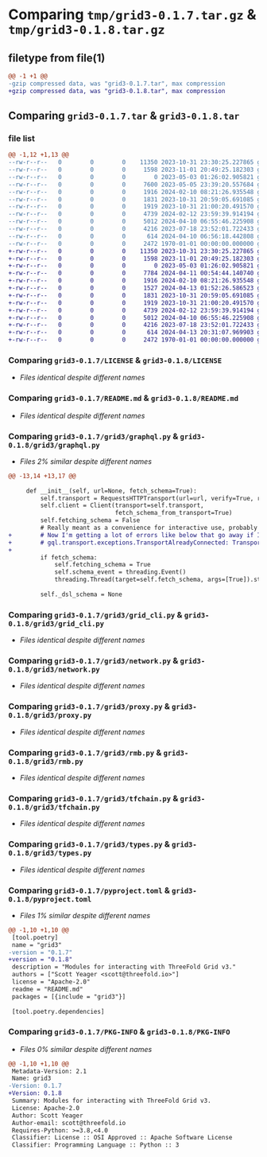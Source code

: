 # Comparing `tmp/grid3-0.1.7.tar.gz` & `tmp/grid3-0.1.8.tar.gz`

## filetype from file(1)

```diff
@@ -1 +1 @@
-gzip compressed data, was "grid3-0.1.7.tar", max compression
+gzip compressed data, was "grid3-0.1.8.tar", max compression
```

## Comparing `grid3-0.1.7.tar` & `grid3-0.1.8.tar`

### file list

```diff
@@ -1,12 +1,13 @@
--rw-r--r--   0        0        0    11350 2023-10-31 23:30:25.227865 grid3-0.1.7/LICENSE
--rw-r--r--   0        0        0     1598 2023-11-01 20:49:25.182303 grid3-0.1.7/README.md
--rw-r--r--   0        0        0        0 2023-05-03 01:26:02.905821 grid3-0.1.7/grid3/__init__.py
--rw-r--r--   0        0        0     7600 2023-05-05 23:39:20.557684 grid3-0.1.7/grid3/graphql.py
--rw-r--r--   0        0        0     1916 2024-02-10 08:21:26.935548 grid3-0.1.7/grid3/grid_cli.py
--rw-r--r--   0        0        0     1831 2023-10-31 20:59:05.691085 grid3-0.1.7/grid3/network.py
--rw-r--r--   0        0        0     1919 2023-10-31 21:00:20.491570 grid3-0.1.7/grid3/proxy.py
--rw-r--r--   0        0        0     4739 2024-02-12 23:59:39.914194 grid3-0.1.7/grid3/rmb.py
--rw-r--r--   0        0        0     5012 2024-04-10 06:55:46.225908 grid3-0.1.7/grid3/tfchain.py
--rw-r--r--   0        0        0     4216 2023-07-18 23:52:01.722433 grid3-0.1.7/grid3/types.py
--rw-r--r--   0        0        0      614 2024-04-10 06:56:18.442808 grid3-0.1.7/pyproject.toml
--rw-r--r--   0        0        0     2472 1970-01-01 00:00:00.000000 grid3-0.1.7/PKG-INFO
+-rw-r--r--   0        0        0    11350 2023-10-31 23:30:25.227865 grid3-0.1.8/LICENSE
+-rw-r--r--   0        0        0     1598 2023-11-01 20:49:25.182303 grid3-0.1.8/README.md
+-rw-r--r--   0        0        0        0 2023-05-03 01:26:02.905821 grid3-0.1.8/grid3/__init__.py
+-rw-r--r--   0        0        0     7784 2024-04-11 00:54:44.140740 grid3-0.1.8/grid3/graphql.py
+-rw-r--r--   0        0        0     1916 2024-02-10 08:21:26.935548 grid3-0.1.8/grid3/grid_cli.py
+-rw-r--r--   0        0        0     1527 2024-04-13 01:52:26.586523 grid3-0.1.8/grid3/minting.py
+-rw-r--r--   0        0        0     1831 2023-10-31 20:59:05.691085 grid3-0.1.8/grid3/network.py
+-rw-r--r--   0        0        0     1919 2023-10-31 21:00:20.491570 grid3-0.1.8/grid3/proxy.py
+-rw-r--r--   0        0        0     4739 2024-02-12 23:59:39.914194 grid3-0.1.8/grid3/rmb.py
+-rw-r--r--   0        0        0     5012 2024-04-10 06:55:46.225908 grid3-0.1.8/grid3/tfchain.py
+-rw-r--r--   0        0        0     4216 2023-07-18 23:52:01.722433 grid3-0.1.8/grid3/types.py
+-rw-r--r--   0        0        0      614 2024-04-13 20:31:07.969903 grid3-0.1.8/pyproject.toml
+-rw-r--r--   0        0        0     2472 1970-01-01 00:00:00.000000 grid3-0.1.8/PKG-INFO
```

### Comparing `grid3-0.1.7/LICENSE` & `grid3-0.1.8/LICENSE`

 * *Files identical despite different names*

### Comparing `grid3-0.1.7/README.md` & `grid3-0.1.8/README.md`

 * *Files identical despite different names*

### Comparing `grid3-0.1.7/grid3/graphql.py` & `grid3-0.1.8/grid3/graphql.py`

 * *Files 2% similar despite different names*

```diff
@@ -13,14 +13,17 @@
 
     def __init__(self, url=None, fetch_schema=True):
         self.transport = RequestsHTTPTransport(url=url, verify=True, retries=3)
         self.client = Client(transport=self.transport,
                              fetch_schema_from_transport=True)
         self.fetching_schema = False
         # Really meant as a convenience for interactive use, probably not safe, or needed, for code that immediately runs queries. Actually, seems there's a lock on opening the transport, so it's not unsafe. We get some errors if we try to do stuff that requires the schema too soon, but do we really want a locking mechanism in here?
+        # Now I'm getting a lot of errors like below that go away if I fetch_schema first
+        # gql.transport.exceptions.TransportAlreadyConnected: Transport is already connected
+
         if fetch_schema:
             self.fetching_schema = True
             self.schema_event = threading.Event()
             threading.Thread(target=self.fetch_schema, args=[True]).start()
 
         self._dsl_schema = None
```

### Comparing `grid3-0.1.7/grid3/grid_cli.py` & `grid3-0.1.8/grid3/grid_cli.py`

 * *Files identical despite different names*

### Comparing `grid3-0.1.7/grid3/network.py` & `grid3-0.1.8/grid3/network.py`

 * *Files identical despite different names*

### Comparing `grid3-0.1.7/grid3/proxy.py` & `grid3-0.1.8/grid3/proxy.py`

 * *Files identical despite different names*

### Comparing `grid3-0.1.7/grid3/rmb.py` & `grid3-0.1.8/grid3/rmb.py`

 * *Files identical despite different names*

### Comparing `grid3-0.1.7/grid3/tfchain.py` & `grid3-0.1.8/grid3/tfchain.py`

 * *Files identical despite different names*

### Comparing `grid3-0.1.7/grid3/types.py` & `grid3-0.1.8/grid3/types.py`

 * *Files identical despite different names*

### Comparing `grid3-0.1.7/pyproject.toml` & `grid3-0.1.8/pyproject.toml`

 * *Files 1% similar despite different names*

```diff
@@ -1,10 +1,10 @@
 [tool.poetry]
 name = "grid3"
-version = "0.1.7"
+version = "0.1.8"
 description = "Modules for interacting with ThreeFold Grid v3."
 authors = ["Scott Yeager <scott@threefold.io>"]
 license = "Apache-2.0"
 readme = "README.md"
 packages = [{include = "grid3"}]
 
 [tool.poetry.dependencies]
```

### Comparing `grid3-0.1.7/PKG-INFO` & `grid3-0.1.8/PKG-INFO`

 * *Files 0% similar despite different names*

```diff
@@ -1,10 +1,10 @@
 Metadata-Version: 2.1
 Name: grid3
-Version: 0.1.7
+Version: 0.1.8
 Summary: Modules for interacting with ThreeFold Grid v3.
 License: Apache-2.0
 Author: Scott Yeager
 Author-email: scott@threefold.io
 Requires-Python: >=3.8,<4.0
 Classifier: License :: OSI Approved :: Apache Software License
 Classifier: Programming Language :: Python :: 3
```

